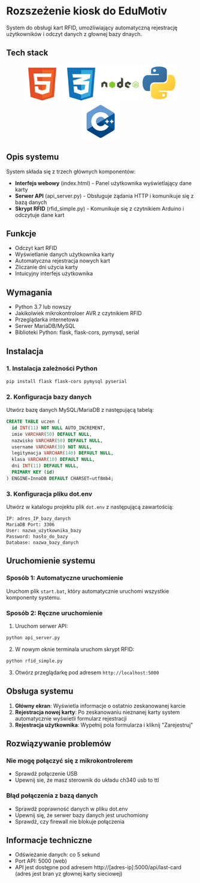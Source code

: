 # Rozszeżenie kiosk do EduMotiv

System do obsługi kart RFID, umożliwiający automatyczną rejestrację użytkowników i odczyt danych z głownej bazy dnaych.
## Tech stack
<p align="center">
  <img src="img/html.svg" width="100" style="display:inline-block" />
  <img src="img/css.svg" width="100" style="display:inline-block" />
  <img src="img/nodejs.svg" width="100" style="display:inline-block" />
  <img src="img/python.svg" width="100" style="display:inline-block" />
  <img src="img/cpp.svg" width="100" style="display:inline-block" />
</p>

## Opis systemu

System składa się z trzech głównych komponentów:
- **Interfejs webowy** (index.html) - Panel użytkownika wyświetlający dane karty
- **Serwer API** (api_server.py) - Obsługuje żądania HTTP i komunikuje się z bazą danych
- **Skrypt RFID** (rfid_simple.py) - Komunikuje się z czytnikiem Arduino i odczytuje dane kart

## Funkcje

- Odczyt kart RFID
- Wyświetlanie danych użytkownika karty
- Automatyczna rejestracja nowych kart
- Zliczanie dni użycia karty
- Intuicyjny interfejs użytkownika

## Wymagania

- Python 3.7 lub nowszy
- Jakikolwiek mikrokontroloer AVR z czytnikiem RFID
- Przeglądarka internetowa
- Serwer MariaDB/MySQL
- Biblioteki Python: flask, flask-cors, pymysql, serial

## Instalacja

### 1. Instalacja zależności Python

```bash
pip install flask flask-cors pymysql pyserial
```

### 2. Konfiguracja bazy danych

Utwórz bazę danych MySQL/MariaDB z następującą tabelą:

```sql
CREATE TABLE uczen (
  id INT(11) NOT NULL AUTO_INCREMENT,
  imie VARCHAR(50) DEFAULT NULL,
  nazwisko VARCHAR(50) DEFAULT NULL,
  username VARCHAR(30) NOT NULL,
  legitymacja VARCHAR(140) DEFAULT NULL,
  klasa VARCHAR(10) DEFAULT NULL,
  dni INT(11) DEFAULT NULL,
  PRIMARY KEY (id)
) ENGINE=InnoDB DEFAULT CHARSET=utf8mb4;
```

### 3. Konfiguracja pliku dot.env

Utwórz w katalogu projektu plik `dot.env` z następującą zawartością:

```
IP: adres_IP_bazy_danych
MariaDB Port: 3306
User: nazwa_użytkownika_bazy
Password: hasło_do_bazy
Database: nazwa_bazy_danych
```

## Uruchomienie systemu

### Sposób 1: Automatyczne uruchomienie

Uruchom plik `start.bat`, który automatycznie uruchomi wszystkie komponenty systemu.

### Sposób 2: Ręczne uruchomienie

1. Uruchom serwer API:
```bash
python api_server.py
```

2. W nowym oknie terminala uruchom skrypt RFID:
```bash
python rfid_simple.py
```

3. Otwórz przeglądarkę pod adresem `http://localhost:5000`

## Obsługa systemu

1. **Główny ekran**: Wyświetla informacje o ostatnio zeskanowanej karcie
2. **Rejestracja nowej karty**: Po zeskanowaniu nieznanej karty system automatycznie wyświetli formularz rejestracji
3. **Rejestracja użytkownika**: Wypełnij pola formularza i kliknij "Zarejestruj"

## Rozwiązywanie problemów

### Nie mogę połączyć się z mikrokontrolerem
- Sprawdź połączenie USB
- Upewnij sie, że masz sterownik do układu ch340 usb to ttl

### Błąd połączenia z bazą danych
- Sprawdź poprawność danych w pliku dot.env
- Upewnij się, że serwer bazy danych jest uruchomiony
- Sprawdź, czy firewall nie blokuje połączenia 

## Informacje techniczne

- Odświeżanie danych: co 5 sekund
- Port API: 5000 (web)
- API jest dostępne pod adresem http://[adres-ip]:5000/api/last-card (adres jest bran yz głownej karty sieciowej)

